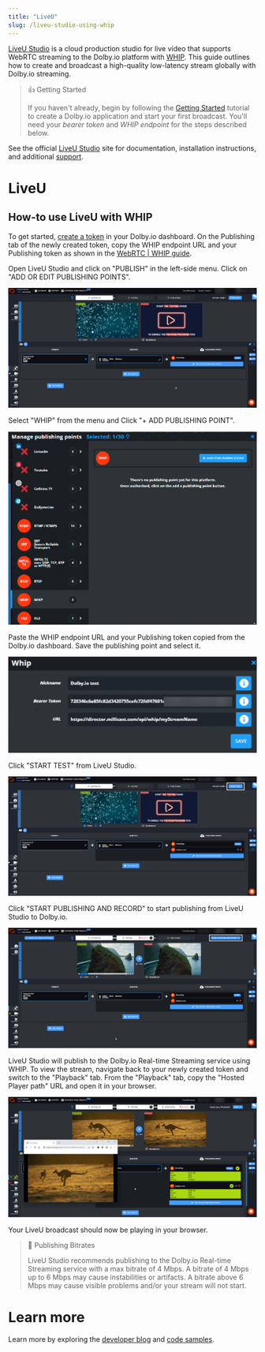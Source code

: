```yaml
---
title: "LiveU"
slug: /liveu-studio-using-whip
---
```

[LiveU Studio](https://www.liveu.tv/products/produce/liveu-studio) is a cloud production studio for live video that supports WebRTC streaming to the Dolby.io platform with [WHIP](/millicast/broadcast/webrtc-whip.md). This guide outlines how to create and broadcast a high-quality low-latency stream globally with Dolby.io streaming.

> 👍 Getting Started
> 
> If you haven't already, begin by following the [Getting Started](/millicast/getting-started/index.md) tutorial to create a Dolby.io application and start your first broadcast. You'll need your _bearer token_ and _WHIP endpoint_ for the steps described below.

See the official [LiveU Studio](https://www.liveu.tv/support) site for documentation, installation instructions, and additional [support](https://knowledge-base.studio.liveu.tv/en/).

# LiveU

## How-to use LiveU with WHIP

To get started, [create a token](/millicast/streaming-dashboard/managing-your-tokens.md) in your Dolby.io dashboard. On the Publishing tab of the newly created token, copy the WHIP endpoint URL and your Publishing token as shown in the [WebRTC | WHIP guide](/millicast/broadcast/webrtc-whip.md).

Open LiveU Studio and click on "PUBLISH" in the left-side menu. Click on "ADD OR EDIT PUBLISHING POINTS".


![](../assets/img/liveustudio_1.png)



Select "WHIP" from the menu and Click "+ ADD PUBLISHING POINT".


![](../assets/img/liveustudio_2.png)



Paste the WHIP endpoint URL and your Publishing token copied from the Dolby.io dashboard. Save the publishing point and select it.


![](../assets/img/liveustudio_3.png)



Click "START TEST" from LiveU Studio.


![](../assets/img/liveustudio_4.png)



Click "START PUBLISHING AND RECORD" to start publishing from LiveU Studio to Dolby.io.


![](../assets/img/liveustudio_5.png)



LiveU Studio will publish to the Dolby.io Real-time Streaming service using WHIP. To view the stream, navigate back to your newly created token and switch to the "Playback" tab. From the "Playback" tab, copy the "Hosted Player path" URL and open it in your browser.


![](../assets/img/liveustudio_6.png)



Your LiveU broadcast should now be playing in your browser.

> 🚧 Publishing Bitrates
> 
> LiveU Studio recommends publishing to the Dolby.io Real-time Streaming service with a max bitrate of 4 Mbps. A bitrate of 4 Mbps up to 6 Mbps may cause instabilities or artifacts. A bitrate above 6 Mbps may cause visible problems and/or your stream will not start.

# Learn more

Learn more by exploring the [developer blog](https://dolby.io/blog/tag/broadcast/) and [code samples](https://github.com/orgs/dolbyio-samples/repositories?q=broadcast).

